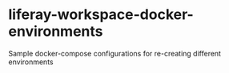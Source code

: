 # liferay-workspace-docker-environments

Sample docker-compose configurations for re-creating different environments